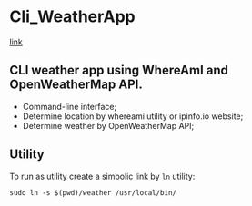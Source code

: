 # Cli_WeatherApp
[link](https://github.com/Exinker/Cli_WeatherApp)

## CLI weather app using WhereAmI and OpenWeatherMap API.
-   Command-line interface;
-   Determine location by whereami utility or ipinfo.io website;
-   Determine weather by OpenWeatherMap API;


## Utility
To run as utility create a simbolic link by `ln` utility:
```
sudo ln -s $(pwd)/weather /usr/local/bin/
```